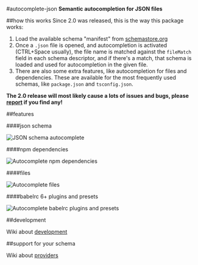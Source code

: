 #autocomplete-json
**Semantic autocompletion for JSON files**

##how this works
Since 2.0 was released, this is the way this package works:
1. Load the available schema "manifest" from [schemastore.org](http://schemastore.org/api/json/catalog.json)
2. Once a `.json` file is opened, and autocompletion is activated (CTRL+Space usually), the file name is matched against the `fileMatch` field in each schema descriptor, and if there's a match, that schema is loaded and used for autocompletion in the given file.
3. There are also some extra features, like autocompletion for files and dependencies. These are available for the most frequently used schemas, like `package.json` and `tsconfig.json`.

**The 2.0 release will most likely cause a lots of issues and bugs, please [report](https://github.com/bali182/autocomplete-json/issues) if you find any!**

##features

####json schema

![JSON schema autocomplete](https://cloud.githubusercontent.com/assets/3879181/12832986/cfc5926e-cb9d-11e5-916e-721790721fc4.gif)

####npm dependencies

![Autocomplete npm dependencies](https://cloud.githubusercontent.com/assets/3879181/12832997/e4f12630-cb9d-11e5-8cbf-589ad68e4b08.gif)

####files

![Autocomplete files](https://cloud.githubusercontent.com/assets/3879181/12832990/d6bd7d2a-cb9d-11e5-9f47-88f3efffb2ad.gif)

####babelrc 6+ plugins and presets

![Autocomplete babelrc plugins and presets](https://cloud.githubusercontent.com/assets/3879181/12832973/c3e5be4c-cb9d-11e5-99e1-50d2f316215e.gif)


##development

Wiki about [development](https://github.com/bali182/autocomplete-json/wiki/Contributing)

##support for your schema

Wiki about [providers](https://github.com/bali182/autocomplete-json/wiki/CreateProviders)
